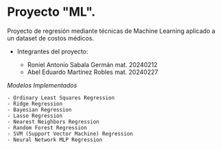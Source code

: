# Proyecto "ML".

Proyecto de regresión mediante técnicas de Machine Learning aplicado a un dataset de costos médicos.

- Integrantes del proyecto:

  - Roniel Antonio Sabala Germán mat. 20240212
  - Abel Eduardo Martínez Robles mat. 20240227

_Modelos Implementados_

```
- Ordinary Least Squares Regression
- Ridge Regression
- Bayesian Regression
- Lasso Regression
- Nearest Neighbors Regression
- Random Forest Regression
- SVM (Support Vector Machine) Regression
- Neural Network MLP Regression
```
